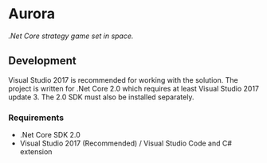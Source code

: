 # Aurora
*.Net Core strategy game set in space.*

## Development
Visual Studio 2017 is recommended for working with the solution. The project is written for .Net Core 2.0 which requires at least Visual Studio 2017 update 3. The 2.0 SDK must also be installed separately.

### Requirements

- .Net Core SDK 2.0
- Visual Studio 2017 (Recommended) / Visual Studio Code and C# extension